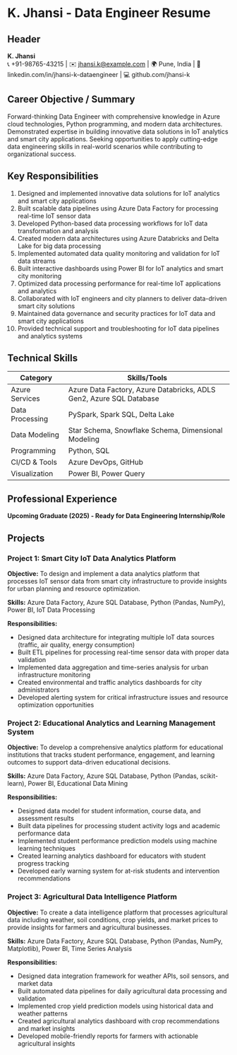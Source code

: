 # K. Jhansi - Data Engineer Resume

## Header
**K. Jhansi**  
📞 +91-98765-43215 | ✉️ jhansi.k@example.com | 🌍 Pune, India | 🔗 linkedin.com/in/jhansi-k-dataengineer | 💻 github.com/jhansi-k

## Career Objective / Summary
Forward-thinking Data Engineer with comprehensive knowledge in Azure cloud technologies, Python programming, and modern data architectures. Demonstrated expertise in building innovative data solutions in IoT analytics and smart city applications. Seeking opportunities to apply cutting-edge data engineering skills in real-world scenarios while contributing to organizational success.

## Key Responsibilities
1. Designed and implemented innovative data solutions for IoT analytics and smart city applications
2. Built scalable data pipelines using Azure Data Factory for processing real-time IoT sensor data
3. Developed Python-based data processing workflows for IoT data transformation and analysis
4. Created modern data architectures using Azure Databricks and Delta Lake for big data processing
5. Implemented automated data quality monitoring and validation for IoT data streams
6. Built interactive dashboards using Power BI for IoT analytics and smart city monitoring
7. Optimized data processing performance for real-time IoT applications and analytics
8. Collaborated with IoT engineers and city planners to deliver data-driven smart city solutions
9. Maintained data governance and security practices for IoT data and smart city applications
10. Provided technical support and troubleshooting for IoT data pipelines and analytics systems

## Technical Skills

| Category | Skills/Tools |
|----------|--------------|
| Azure Services | Azure Data Factory, Azure Databricks, ADLS Gen2, Azure SQL Database |
| Data Processing | PySpark, Spark SQL, Delta Lake |
| Data Modeling | Star Schema, Snowflake Schema, Dimensional Modeling |
| Programming | Python, SQL |
| CI/CD & Tools | Azure DevOps, GitHub |
| Visualization | Power BI, Power Query |

## Professional Experience

**Upcoming Graduate (2025) - Ready for Data Engineering Internship/Role**

## Projects

### Project 1: Smart City IoT Data Analytics Platform

**Objective:** To design and implement a data analytics platform that processes IoT sensor data from smart city infrastructure to provide insights for urban planning and resource optimization.

**Skills:** Azure Data Factory, Azure SQL Database, Python (Pandas, NumPy), Power BI, IoT Data Processing

**Responsibilities:**
- Designed data architecture for integrating multiple IoT data sources (traffic, air quality, energy consumption)
- Built ETL pipelines for processing real-time sensor data with proper data validation
- Implemented data aggregation and time-series analysis for urban infrastructure monitoring
- Created environmental and traffic analytics dashboards for city administrators
- Developed alerting system for critical infrastructure issues and resource optimization opportunities

### Project 2: Educational Analytics and Learning Management System

**Objective:** To develop a comprehensive analytics platform for educational institutions that tracks student performance, engagement, and learning outcomes to support data-driven educational decisions.

**Skills:** Azure Data Factory, Azure SQL Database, Python (Pandas, scikit-learn), Power BI, Educational Data Mining

**Responsibilities:**
- Designed data model for student information, course data, and assessment results
- Built data pipelines for processing student activity logs and academic performance data
- Implemented student performance prediction models using machine learning techniques
- Created learning analytics dashboard for educators with student progress tracking
- Developed early warning system for at-risk students and intervention recommendations

### Project 3: Agricultural Data Intelligence Platform

**Objective:** To create a data intelligence platform that processes agricultural data including weather, soil conditions, crop yields, and market prices to provide insights for farmers and agricultural businesses.

**Skills:** Azure Data Factory, Azure SQL Database, Python (Pandas, NumPy, Matplotlib), Power BI, Time Series Analysis

**Responsibilities:**
- Designed data integration framework for weather APIs, soil sensors, and market data
- Built automated data pipelines for daily agricultural data processing and validation
- Implemented crop yield prediction models using historical data and weather patterns
- Created agricultural analytics dashboard with crop recommendations and market insights
- Developed mobile-friendly reports for farmers with actionable agricultural insights
